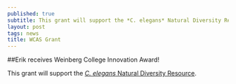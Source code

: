 ```yaml
---
published: true
subtitle: This grant will support the *C. elegans* Natural Diversity Resource.
layout: post
tags: news
title: WCAS Grant
---
```

##Erik receives Weinberg College Innovation Award!

This grant will support the [*C. elegans* Natural Diversity Resource](http://www.elegansvariation.org).
